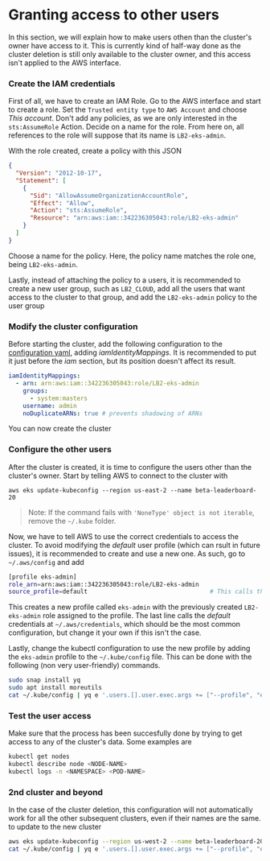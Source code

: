 # Granting access to other users

In this section, we will explain how to make users othen than the cluster's owner have access to it. This is currently kind of half-way done as the cluster deletion is still only available to the cluster owner, and this access isn't applied to the AWS interface.

### Create the IAM credentials

First of all, we have to create an IAM Role. Go to the AWS interface and start to create a role. Set the `Trusted entity type` to `AWS Account` and choose *This account*. Don't add any policies, as we are only interested in the `sts:AssumeRole` Action. Decide on a name for the role. From here on, all references to the role will suppose that its name is `LB2-eks-admin`.

With the role created, create a policy with this JSON
```json
{
  "Version": "2012-10-17",
  "Statement": [
    {
      "Sid": "AllowAssumeOrganizationAccountRole",
      "Effect": "Allow",
      "Action": "sts:AssumeRole",
      "Resource": "arn:aws:iam::342236305043:role/LB2-eks-admin"
    }
  ]
}
```
Choose a name for the policy. Here, the policy name matches the role one, being `LB2-eks-admin`.

Lastly, instead of attaching the policy to a users, it is recommended to create a new user group, such as `LB2_CLOUD`, add all the users that want access to the cluster to that group, and add the `LB2-eks-admin` policy to the user group

### Modify the cluster configuration

Before starting the cluster, add the following configuration to the [configuration yaml](../config/leaderboard-cluster.yaml), adding *iamIdentityMappings*. It is recommended to put it just before the *iam* section, but its position doesn't affect its result.

```yaml
iamIdentityMappings:
  - arn: arn:aws:iam::342236305043:role/LB2-eks-admin
    groups:
      - system:masters
    username: admin
    noDuplicateARNs: true # prevents shadowing of ARNs
```

You can now create the cluster

### Configure the other users

After the cluster is created, it is time to configure the users other than the cluster's owner. Start by telling AWS to connect to the cluster with
```
aws eks update-kubeconfig --region us-east-2 --name beta-leaderboard-20
```
> Note: If the command fails with `'NoneType' object is not iterable`, remove the `~/.kube` folder.

Now, we have to tell AWS to use the correct credentials to access the cluster. To avoid modifying the *default* user profile (which can rsult in future issues), it is recommended to create and use a new one. As such, go to `~/.aws/config` and add
```bash
[profile eks-admin]
role_arn=arn:aws:iam::342236305043:role/LB2-eks-admin
source_profile=default                                  # This calls the 'default' .aws/credentials 
```

This creates a new profile called `eks-admin` with the previously created `LB2-eks-admin` role assigned to the profile. The last line calls the *default* credentials at `~/.aws/credentials`, which should be the most common configuration, but change it your own if this isn't the case.

Lastly, change the kubectl configuration to use the new profile by adding the `eks-admin` profile to the `~/.kube/config` file. This can be done with the following (non very user-friendly) commands.
```bash
sudo snap install yq
sudo apt install moreutils
cat ~/.kube/config | yq e '.users.[].user.exec.args += ["--profile", "eks-admin"]' - -- | sed 's/beta-leaderboard-20./beta-leaderboard-20-admin./g' | sponge ~/.kube/config
```

### Test the user access

Make sure that the process has been succesfully done by trying to get access to any of the cluster's data. Some examples are

```bash
kubectl get nodes
kubectl describe node <NODE-NAME>
kubectl logs -n <NAMESPACE> <POD-NAME>
```

### 2nd cluster and beyond

In the case of the cluster deletion, this configuration will not automatically work for all the other subsequent clusters, even if their names are the same. to update to the new cluster
```bash
aws eks update-kubeconfig --region us-west-2 --name beta-leaderboard-20
cat ~/.kube/config | yq e '.users.[].user.exec.args += ["--profile", "eks-admin"]' - -- | sed 's/beta-leaderboard-20./beta-leaderboard-20-admin./g' | sponge ~/.kube/config
```